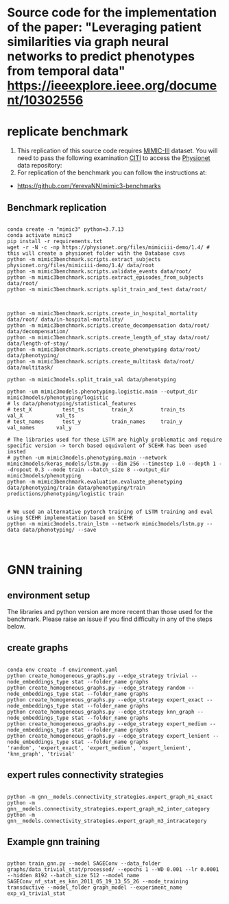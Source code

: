 # Source code for the implementation of the paper: "Leveraging patient similarities via graph neural networks to predict phenotypes from temporal data" https://ieeexplore.ieee.org/document/10302556

# replicate benchmark 
1. This replication of this source code requires [MIMIC-III](https://physionet.org/content/mimiciii/1.4/) dataset. You will need to pass the following examination [CITI](https://physionet.org/about/citi-course/) to access the [Physionet ](https://physionet.org/) data repository: 
2. For replication of the benchmark you can follow the instructions at:
- https://github.com/YerevaNN/mimic3-benchmarks


## Benchmark replication 
<pre><code>
conda create -n "mimic3" python=3.7.13
conda activate mimic3
pip install -r requirements.txt
wget -r -N -c -np https://physionet.org/files/mimiciii-demo/1.4/ # this will create a physionet folder with the Database csvs
python -m mimic3benchmark.scripts.extract_subjects physionet.org/files/mimiciii-demo/1.4/ data/root
python -m mimic3benchmark.scripts.validate_events data/root/
python -m mimic3benchmark.scripts.extract_episodes_from_subjects data/root/
python -m mimic3benchmark.scripts.split_train_and_test data/root/



python -m mimic3benchmark.scripts.create_in_hospital_mortality data/root/ data/in-hospital-mortality/
python -m mimic3benchmark.scripts.create_decompensation data/root/ data/decompensation/
python -m mimic3benchmark.scripts.create_length_of_stay data/root/ data/length-of-stay/
python -m mimic3benchmark.scripts.create_phenotyping data/root/ data/phenotyping/
python -m mimic3benchmark.scripts.create_multitask data/root/ data/multitask/

python -m mimic3models.split_train_val data/phenotyping

python -um mimic3models.phenotyping.logistic.main --output_dir mimic3models/phenotyping/logistic
# ls data/phenotyping/statistical_features 
# test_X          test_ts         train_X         train_ts        val_X           val_ts
# test_names      test_y          train_names     train_y         val_names       val_y

# The libraries used for these LSTM are highly problematic and require specific version -> torch based equivalent of SCEHR has been used insted
# python -um mimic3models.phenotyping.main --network mimic3models/keras_models/lstm.py --dim 256 --timestep 1.0 --depth 1 --dropout 0.3 --mode train --batch_size 8 --output_dir mimic3models/phenotyping
python -m mimic3benchmark.evaluation.evaluate_phenotyping data/phenotyping/train data/phenotyping/train predictions/phenotyping/logistic train


# We used an alternative pytorch training of LSTM training and eval using SCEHR implementation based on SCEHR
python -m mimic3models.train_lstm --network mimic3models/lstm.py --data data/phenotyping/ --save

</code>
</pre>

# GNN training 

## environment setup
The libraries and python version are more recent than those used for the benchmark. Please raise an issue if you find difficulty in any of the steps below. 


## create graphs
<pre><code>
conda env create -f environment.yaml
python create_homogeneous_graphs.py --edge_strategy trivial --node_embeddings_type stat --folder_name graphs
python create_homogeneous_graphs.py --edge_strategy random --node_embeddings_type stat --folder_name graphs
python create_homogeneous_graphs.py --edge_strategy expert_exact --node_embeddings_type stat --folder_name graphs
python create_homogeneous_graphs.py --edge_strategy knn_graph --node_embeddings_type stat --folder_name graphs
python create_homogeneous_graphs.py --edge_strategy expert_medium --node_embeddings_type stat --folder_name graphs
python create_homogeneous_graphs.py --edge_strategy expert_lenient --node_embeddings_type stat --folder_name graphs
'random', 'expert_exact', 'expert_medium', 'expert_lenient', 'knn_graph', 'trivial' 
</code></pre>
## expert rules connectivity strategies 
<pre><code>
python -m gnn__models.connectivity_strategies.expert_graph_m1_exact
python -m gnn__models.connectivity_strategies.expert_graph_m2_inter_category
python -m gnn__models.connectivity_strategies.expert_graph_m3_intracategory
</code></pre>


## Example gnn training 
<pre><code>
python train_gnn.py --model SAGEConv --data_folder graphs/data_trivial_stat/processed/ --epochs 1 --WD 0.001 --lr 0.0001 --hidden 8192 --batch_size 512 --model_name SAGEConv_nf_stat_es_knn_2011_05_19_13_55_26 --mode_training transductive --model_folder graph_model --experiment_name exp_v1_trivial_stat 
</code></pre>
